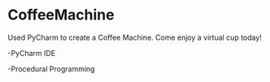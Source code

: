 # CoffeeMachine
Used PyCharm to create a Coffee Machine. Come enjoy a virtual cup today!

-PyCharm IDE

-Procedural Programming


